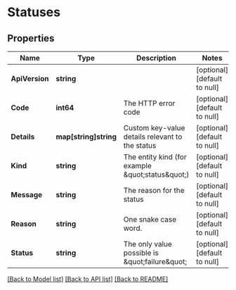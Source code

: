 # Statuses

## Properties
Name | Type | Description | Notes
------------ | ------------- | ------------- | -------------
**ApiVersion** | **string** |  | [optional] [default to null]
**Code** | **int64** | The HTTP error code | [optional] [default to null]
**Details** | **map[string]string** | Custom key-value details relevant to the status | [optional] [default to null]
**Kind** | **string** | The entity kind (for example \&quot;status\&quot;) | [optional] [default to null]
**Message** | **string** | The reason for the status | [optional] [default to null]
**Reason** | **string** | One snake case word. | [optional] [default to null]
**Status** | **string** | The only value possible is \&quot;failure\&quot; | [optional] [default to null]

[[Back to Model list]](../README.md#documentation-for-models) [[Back to API list]](../README.md#documentation-for-api-endpoints) [[Back to README]](../README.md)


